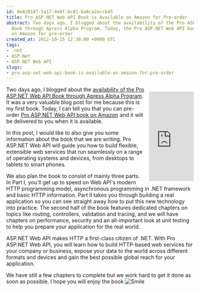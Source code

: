 ```yaml
---
id: 9e820147-5a17-4e0f-bc81-ba8ca2eccb45
title: Pro ASP.NET Web API Book is Available on Amazon for Pre-order
abstract: Two days ago, I blogged about the availability of the Pro ASP.NET Web API
  Book through Apress Alpha Program. Today, the Pro ASP.NET Web API book is now available
  on Amazon for pre-order
created_at: 2012-10-15 12:38:00 +0000 UTC
tags:
- .net
- ASP.Net
- ASP.NET Web API
slugs:
- pro-asp-net-web-api-book-is-available-on-amazon-for-pre-order
---
```


<p style="margin-bottom: 10px; float: right; margin-left: 10px;"><iframe style="height: 240px; width: 120px;" marginheight="0" src="http://rcm.amazon.com/e/cm?lt1=_blank&amp;bc1=000000&amp;IS2=1&amp;bg1=FFFFFF&amp;fc1=000000&amp;lc1=0000FF&amp;t=tugsblo0c-20&amp;o=1&amp;p=8&amp;l=as4&amp;m=amazon&amp;f=ifr&amp;ref=ss_til&amp;asins=1430247258" frameborder="0" marginwidth="0" scrolling="no"></iframe></p>
<p>Two days ago, I blogged about the <a href="https://www.tugberkugurlu.com/archive/pro-asp-net-web-api-book-is-available-through-apress-alpha-program">availability of the Pro ASP.NET Web API Book through Apress Alpha Program</a>. It was a very valuable blog post for me because this is my first book. Today, I can tell you that you can pre-order <a href="http://www.amazon.com/gp/product/1430247258/ref=as_li_ss_tl?ie=UTF8&amp;camp=1789&amp;creative=390957&amp;creativeASIN=1430247258&amp;linkCode=as2&amp;tag=tugsblo0c-20">Pro ASP.NET Web API book on Amazon</a><img style="margin: 0px; border-style: none !important;" border="0" src="http://www.assoc-amazon.com/e/ir?t=tugsblo0c-20&amp;l=as2&amp;o=1&amp;a=1430247258" width="1" height="1" /> and it will be delivered to you when it is available.</p>
<p>In this post, I would like to also give you some information about the book that we are writing. Pro ASP.NET Web API will guide you how to build flexible, extensible web services that run seamlessly on a range of operating systems and devices, from desktops to tablets to smart phones.</p>
<p>We also plan the book to consist of mainly three parts. In Part I, you'll get up to speed on Web API's modern HTTP programming model, asynchronous programming in .NET framework and basic HTTP information. Part II takes you through building a real application so you can see straight away how to put this new technology into practice. The second half of the book features dedicated chapters on topics like routing, controllers, validation and tracing, and we will have chapters on performance, security and an all-important look at unit testing to help you prepare your application for the real world.</p>
<p>ASP.NET Web API makes HTTP a first-class citizen of .NET. With Pro ASP.NET Web API, you will learn how to build HTTP-based web services for your company or business, expose your data to the world across different formats and devices and gain the best possible global reach for your application.</p>
<p>We have still a few chapters to complete but we work hard to get it done as soon as possible. I hope you will enjoy the book <img class="wlEmoticon wlEmoticon-smile" style="border-style: none;" alt="Smile" src="https://www.tugberkugurlu.com/Content/images/Uploadedbyauthors/wlw/660be0c0773f_101CD/wlEmoticon-smile.png" /></p>